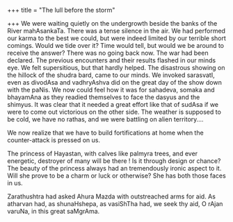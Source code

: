 +++
title = "The lull before the storm"

+++
We were waiting quietly on the undergrowth beside the banks of the River
mahAsankaTa. There was a tense silence in the air. We had performed our
karma to the best we could, but were indeed limited by our terrible
short comings. Would we tide over it? Time would tell, but would we be
around to receive the answer? There was no going back now. The war had
been declared. The previous encounters and their results flashed in our
minds eye. We felt supersitious, but that hardly helped. The disastrous
showing on the hillock of the shudra bard, came to our minds. We invoked
sarasvatI, even as divodAsa and vadhryAshva did on the great day of the
show down with the paNis. We now could feel how it was for sahadeva,
somaka and bhayamAna as they readied themselves to face the dasyus and
the shimyus. It was clear that it needed a great effort like that of
sudAsa if we were to come out victorious on the other side. The weather
is supposed to be cold, we have no rathas, and we were battling on alien
territory….

We now realize that we have to build fortifications at home when the
counter-attack is pressed on us.

The princess of Hayastan, with calves like palmyra trees, and ever
energetic, destroyer of many will be there \! Is it through design or
chance? The beauty of the princess always had an tremendously ironic
aspect to it. Will she prove to be a charm or luck or otherwise? She has
both those faces in us.

Zarathushtra had asked Ahura Mazda with outstreached arms for aid. As
atharvan had, as shunaHshepa, as vasiShTha had, we seek thy aid, O rAjan
varuNa, in this great saMgrAma.

